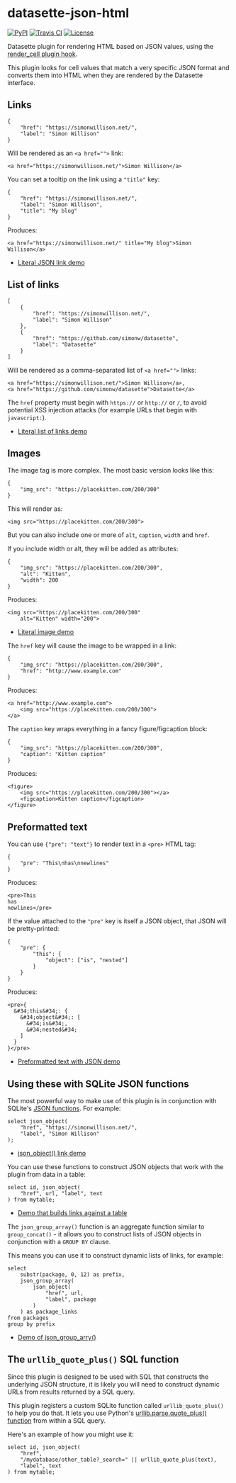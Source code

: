 # datasette-json-html

[![PyPI](https://img.shields.io/pypi/v/datasette-json-html.svg)](https://pypi.org/project/datasette-json-html/)
[![Travis CI](https://travis-ci.com/simonw/datasette-json-html.svg?branch=master)](https://travis-ci.com/simonw/datasette-json-html)
[![License](https://img.shields.io/badge/license-Apache%202.0-blue.svg)](https://github.com/simonw/datasette-json-html/blob/master/LICENSE)

Datasette plugin for rendering HTML based on JSON values, using the [render_cell plugin hook](https://datasette.readthedocs.io/en/latest/plugins.html#plugin-hook-render-cell).

This plugin looks for cell values that match a very specific JSON format and converts them into HTML when they are rendered by the Datasette interface.

## Links

    {
        "href": "https://simonwillison.net/",
        "label": "Simon Willison"
    }

Will be rendered as an `<a href="">` link:

    <a href="https://simonwillison.net/">Simon Willison</a>

You can set a tooltip on the link using a `"title"` key:


    {
        "href": "https://simonwillison.net/",
        "label": "Simon Willison",
        "title": "My blog"
    }

Produces:

    <a href="https://simonwillison.net/" title="My blog">Simon Willison</a>

* [Literal JSON link demo](https://datasette-json-html.datasette.io/demo?sql=select+%27%7B%0D%0A++++%22href%22%3A+%22https%3A%2F%2Fsimonwillison.net%2F%22%2C%0D%0A++++%22label%22%3A+%22Simon+Willison%22%2C%0D%0A++++%22title%22%3A+%22My+blog%22%0D%0A%7D%27)

## List of links

    [
        {
            "href": "https://simonwillison.net/",
            "label": "Simon Willison"
        },
        {
            "href": "https://github.com/simonw/datasette",
            "label": "Datasette"
        }
    ]

Will be rendered as a comma-separated list of `<a href="">` links:

    <a href="https://simonwillison.net/">Simon Willison</a>,
    <a href="https://github.com/simonw/datasette">Datasette</a>

The `href` property must begin with `https://` or `http://` or `/`, to avoid potential XSS injection attacks (for example URLs that begin with `javascript:`).

* [Literal list of links demo](https://datasette-json-html.datasette.io/demo?sql=select+%27%5B%0D%0A++++%7B%0D%0A++++++++%22href%22%3A+%22https%3A%2F%2Fsimonwillison.net%2F%22%2C%0D%0A++++++++%22label%22%3A+%22Simon+Willison%22%0D%0A++++%7D%2C%0D%0A++++%7B%0D%0A++++++++%22href%22%3A+%22https%3A%2F%2Fgithub.com%2Fsimonw%2Fdatasette%22%2C%0D%0A++++++++%22label%22%3A+%22Datasette%22%0D%0A++++%7D%0D%0A%5D%27)

## Images

The image tag is more complex. The most basic version looks like this:

    {
        "img_src": "https://placekitten.com/200/300"
    }

This will render as:

    <img src="https://placekitten.com/200/300">

But you can also include one or more of `alt`, `caption`, `width` and `href`.

If you include width or alt, they will be added as attributes:

    {
        "img_src": "https://placekitten.com/200/300",
        "alt": "Kitten",
        "width": 200
    }

Produces:

    <img src="https://placekitten.com/200/300"
        alt="Kitten" width="200">

* [Literal image demo](https://datasette-json-html.datasette.io/demo?sql=select+%27%7B%0D%0A++++%22img_src%22%3A+%22https%3A%2F%2Fplacekitten.com%2F200%2F300%22%2C%0D%0A++++%22alt%22%3A+%22Kitten%22%2C%0D%0A++++%22width%22%3A+200%0D%0A%7D%27)

The `href` key will cause the image to be wrapped in a link:

    {
        "img_src": "https://placekitten.com/200/300",
        "href": "http://www.example.com"
    }

Produces:

    <a href="http://www.example.com">
        <img src="https://placekitten.com/200/300">
    </a>

The `caption` key wraps everything in a fancy figure/figcaption block:

    {
        "img_src": "https://placekitten.com/200/300",
        "caption": "Kitten caption"
    }

Produces:

    <figure>
        <img src="https://placekitten.com/200/300"></a>
        <figcaption>Kitten caption</figcaption>
    </figure>

## Preformatted text

You can use `{"pre": "text"}` to render text in a `<pre>` HTML tag:

    {
        "pre": "This\nhas\nnewlines"
    }

Produces:

    <pre>This
    has
    newlines</pre>

If the value attached to the `"pre"` key is itself a JSON object, that JSON will be pretty-printed:

    {
        "pre": {
            "this": {
                "object": ["is", "nested"]
            }
        }
    }

Produces:

    <pre>{
      &#34;this&#34;: {
        &#34;object&#34;: [
          &#34;is&#34;,
          &#34;nested&#34;
        ]
      }
    }</pre>

* [Preformatted text with JSON demo](https://datasette-json-html.datasette.io/demo?sql=select+%27%7B%0D%0A++++%22pre%22%3A+%7B%0D%0A++++++++%22this%22%3A+%7B%0D%0A++++++++++++%22object%22%3A+%5B%22is%22%2C+%22nested%22%5D%0D%0A++++++++%7D%0D%0A++++%7D%0D%0A%7D%27)

## Using these with SQLite JSON functions

The most powerful way to make use of this plugin is in conjunction with SQLite's [JSON functions](https://www.sqlite.org/json1.html). For example:

    select json_object(
        "href", "https://simonwillison.net/",
        "label", "Simon Willison"
    );

* [json_object() link demo](https://datasette-json-html.datasette.io/demo?sql=select+json_object%28%0D%0A++++%22href%22%2C+%22https%3A%2F%2Fsimonwillison.net%2F%22%2C%0D%0A++++%22label%22%2C+%22Simon+Willison%22%0D%0A%29%3B)

You can use these functions to construct JSON objects that work with the plugin from data in a table:

    select id, json_object(
        "href", url, "label", text
    ) from mytable;

* [Demo that builds links against a table](https://datasette-json-html.datasette.io/demo?sql=select+json_object%28%22href%22%2C+url%2C+%22label%22%2C+package%2C+%22title%22%2C+package+%7C%7C+%22+%22+%7C%7C+url%29+as+package+from+packages)

The `json_group_array()` function is an aggregate function similar to `group_concat()` - it allows you to construct lists of JSON objects in conjunction with a `GROUP BY` clause.

This means you can use it to construct dynamic lists of links, for example:

    select
        substr(package, 0, 12) as prefix,
        json_group_array(
            json_object(
                "href", url,
                "label", package
            )
        ) as package_links
    from packages
    group by prefix

* [Demo of json_group_arry()](https://datasette-json-html.datasette.io/demo?sql=select%0D%0A++++substr%28package%2C+0%2C+12%29+as+prefix%2C%0D%0A++++json_group_array%28%0D%0A++++++++json_object%28%0D%0A++++++++++++%22href%22%2C+url%2C%0D%0A++++++++++++%22label%22%2C+package%0D%0A++++++++%29%0D%0A++++%29+as+package_links%0D%0Afrom+packages%0D%0Agroup+by+prefix)

## The `urllib_quote_plus()` SQL function

Since this plugin is designed to be used with SQL that constructs the underlying JSON structure, it is likely you will need to construct dynamic URLs from results returned by a SQL query.

This plugin registers a custom SQLite function called `urllib_quote_plus()` to help you do that. It lets you use Python's [urllib.parse.quote\_plus() function](https://docs.python.org/3/library/urllib.parse.html#urllib.parse.quote_plus) from within a SQL query.

Here's an example of how you might use it:

    select id, json_object(
        "href",
        "/mydatabase/other_table?_search=" || urllib_quote_plus(text),
        "label", text
    ) from mytable;
